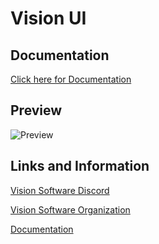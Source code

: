 # Vision UI


## Documentation

[Click here for Documentation][Docs]

## Preview

<img align="center" alt="Preview" src="https://i.imgur.com/TIrOFjP.png" />




## Links and Information

[Vision Software Discord][discord]

[Vision Software Organization][organization]

[Documentation][Docs]

[organization]: https://github.com/Vision-Software-LLC
[discord]: https://discord.gg/vision-hub
[Docs]: https://github.com/Vision-Software-LLC/Vision-UI/blob/main/Documentation.md

